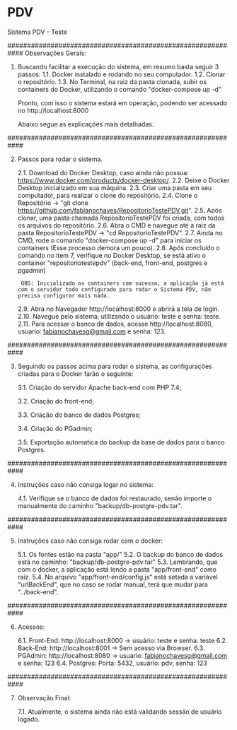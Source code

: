 # PDV
Sistema PDV - Teste

############################################################
Observações Gerais:

1. Buscando facilitar a execução do sistema, em resumo basta seguir 3 passos:
    1.1. Docker instalado e rodando no seu computador.
    1.2. Clonar o repositório.
    1.3. No Terminal, na raiz da pasta clonada, subir os containers do Docker, utilizando o comando "docker-compose up -d"

    Pronto, com isso o sistema estará em operação, podendo ser acessado no http://localhost:8000

    Abaixo segue as explicações mais detalhadas.

############################################################

2. Passos para rodar o sistema.

    2.1. Download do Docker Desktop, caso ainda não possua: https://www.docker.com/products/docker-desktop/.
    2.2. Deixe o Docker Desktop inicializado em sua máquina.
    2.3. Criar uma pasta em seu computador, para realizar o clone do repositório.
    2.4. Clone o Repositório -> "git clone https://github.com/fabianochaves/RepositorioTestePDV.git".
    2.5. Após clonar, uma pasta chamada RepositorioTestePDV foi criada, com todos os arquivos do repositório.
    2.6. Abra o CMD e navegue até a raiz da pasta RepositorioTestePDV -> "cd RepositorioTestePDV".
    2.7. Ainda no CMD, rode o comando "docker-compose up -d" para iniciar os containers (Esse processo demora um pouco).
    2.8. Após concluído o comando no item 7, verifique no Docker Desktop, se está ativo o container "repositoriotestepdv" (back-end, front-end, postgres e pgadmin)
    
        OBS: Inicializado os containers com sucesso, a aplicação já está com o servidor todo configurado para rodar o Sistema PDV, não precisa configurar mais nada.

    2.9. Abra no Navegador http://localhost:8000 e abrirá a tela de login.
    2.10. Navegue pelo sistema, utilizando o usuário: teste e senha: teste.
    2.11. Para acessar o banco de dados, acesse http://localhost:8080, usuario: fabianochavesg@gmail.com e senha: 123.

############################################################

3. Seguindo os passos acima para rodar o sistema, as configurações criadas para o Docker farão o seguinte:

    3.1. Criação do servidor Apache back-end com PHP 7.4;

    3.2. Criação do front-end;

    3.3. Criação do banco de dados Postgres;

    3.4. Criação do PGadmin;

    3.5. Exportação automatica do backup da base de dados para o banco Postgres.

############################################################

4. Instruções caso não consiga logar no sistema:

    4.1. Verifique se o banco de dados foi restaurado, senão importe o manualmente do caminho "backup/db-postgre-pdv.tar".

############################################################

5. Instruções caso não consiga rodar com o docker:

    5.1. Os fontes estão na pasta "app/"
    5.2. O backup do banco de dados está no caminho: "backup/db-postgre-pdv.tar"
    5.3. Lembrando, que com o docker, a aplicação está lendo a pasta "app/front-end" como raiz.
    5.4. No arquivo "app/front-end/config.js" está setada a variável "urlBackEnd", que no caso se rodar manual, terá que mudar para "../back-end".

############################################################

6. Acessos:

    6.1. Front-End: http://localhost:8000 -> usuário: teste e senha: teste
    6.2. Back-End: http://localhost:8001 -> Sem acesso via Browser.
    6.3. PGAdmin: http://localhost:8080 -> usuario: fabianochavesg@gmail.com e senha: 123
    6.4. Postgres: Porta: 5432, usuário: pdv, senha: 123

############################################################

7. Observação Final:

    7.1. Atualmente, o sistema ainda não está validando sessão de usuário logado.



